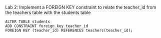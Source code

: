 Lab 2: Implement a FOREIGN KEY constraint to relate the teacher_id from the teachers table with the students table

```
ALTER TABLE students
ADD CONSTRAINT foreign_key_teacher_id
FOREIGN KEY (teacher_id) REFERENCES teachers(teacher_id);
```